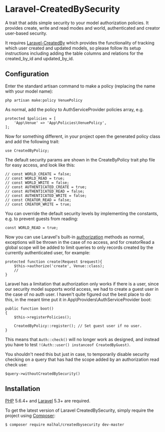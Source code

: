 # Laravel-CreatedBySecurity
A trait that adds simple security to your model authorization policies. It provides create, write and read modes and world, authenticated and creator user-based security.

It requires [Laravel-CreatedBy](https://github.com/malhal/Laravel-CreatedBy) which provides the functionality of tracking which user created and updated models, so please follow its setup instructions including adding the table columns and relations for the created_by_id and updated_by_id.

## Configuration

Enter the standard artisan command to make a policy (replacing the name with your model name):

    php artisan make:policy VenuePolicy
    
As normal, add the policy to AuthServiceProvider policies array, e.g.

    protected $policies = [
        'App\Venue' => 'App\Policies\VenuePolicy',
    ];   

Now for something different, in your project open the generated policy class and add the following trait:

    use CreatedByPolicy;
    
The default security params are shown in the CreateByPolicy trait php file for easy access, and look like this:

    // const WORLD_CREATE = false;
    // const WORLD_READ = true;
    // const WORLD_WRITE = false;
    // const AUTHENTICATED_CREATE = true;
    // const AUTHENTICATED_READ = false;
    // const AUTHENTICATED_WRITE = false;
    // const CREATOR_READ = false;
    // const CREATOR_WRITE = true;
    
You can override the default security levels by implementing the constants, e.g. to prevent guests from reading:

    const WORLD_READ = true;
    
Now you can use Laravel's built-in [authorization](https://laravel.com/docs/5.3/authorization) methods as normal, exceptions will be thrown in the case of no access, and for creatorRead a global scope will be added to limit queries to only records created by the currently authenticated user, for example:

    protected function create(Request $request){
        $this->authorize('create', Venue::class);
        //
    }

Laravel has a limitation that authorization only works if there is a user, since our security model supports world access, we had to create a guest user in the case of no auth user. I haven't quite figured out the best place to do this, in the meant time put it in App\Providers\AuthServiceProvider boot:

    public function boot()
    {
        $this->registerPolicies();

        CreatedByPolicy::register(); // Set guest user if no user.
    }


This means that `Auth::check()` will no longer work as designed, and instead you have to test `!(Auth::user() instanceof CreatedByGuest)`.

You shouldn't need this but just in case, to temporarily disable security checking on a query that has had the scope added by an authorization read check use:

    $query->withoutCreatedBySecurity()

    
## Installation

[PHP](https://php.net) 5.6.4+ and [Laravel](http://laravel.com) 5.3+ are required.

To get the latest version of Laravel CreatedBySecurity, simply require the project using [Composer](https://getcomposer.org):

```bash
$ composer require malhal/createdbysecurity dev-master
```
